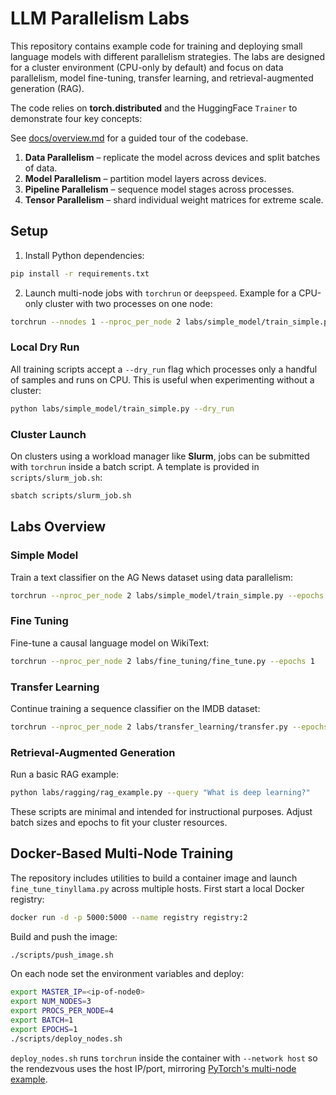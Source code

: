# LLM Parallelism Labs

This repository contains example code for training and deploying small language models with different parallelism strategies. The labs are designed for a cluster environment (CPU-only by default) and focus on data parallelism, model fine-tuning, transfer learning, and retrieval-augmented generation (RAG).

The code relies on **torch.distributed** and the HuggingFace `Trainer` to demonstrate four key concepts:

See [docs/overview.md](docs/overview.md) for a guided tour of the codebase.

1. **Data Parallelism** – replicate the model across devices and split batches of data.
2. **Model Parallelism** – partition model layers across devices.
3. **Pipeline Parallelism** – sequence model stages across processes.
4. **Tensor Parallelism** – shard individual weight matrices for extreme scale.

## Setup

1. Install Python dependencies:

```bash
pip install -r requirements.txt
```

2. Launch multi-node jobs with `torchrun` or `deepspeed`. Example for a CPU-only cluster with two processes on one node:

```bash
torchrun --nnodes 1 --nproc_per_node 2 labs/simple_model/train_simple.py --epochs 1
```

### Local Dry Run

All training scripts accept a `--dry_run` flag which processes only a handful of
samples and runs on CPU. This is useful when experimenting without a cluster:

```bash
python labs/simple_model/train_simple.py --dry_run
```

### Cluster Launch

On clusters using a workload manager like **Slurm**, jobs can be submitted with
``torchrun`` inside a batch script.  A template is provided in
`scripts/slurm_job.sh`:

```bash
sbatch scripts/slurm_job.sh
```

## Labs Overview

### Simple Model
Train a text classifier on the AG News dataset using data parallelism:

```bash
torchrun --nproc_per_node 2 labs/simple_model/train_simple.py --epochs 1
```

### Fine Tuning
Fine-tune a causal language model on WikiText:

```bash
torchrun --nproc_per_node 2 labs/fine_tuning/fine_tune.py --epochs 1
```

### Transfer Learning
Continue training a sequence classifier on the IMDB dataset:

```bash
torchrun --nproc_per_node 2 labs/transfer_learning/transfer.py --epochs 1
```

### Retrieval-Augmented Generation
Run a basic RAG example:

```bash
python labs/ragging/rag_example.py --query "What is deep learning?"
```

These scripts are minimal and intended for instructional purposes. Adjust batch sizes and epochs to fit your cluster resources.

## Docker-Based Multi-Node Training

The repository includes utilities to build a container image and launch
`fine_tune_tinyllama.py` across multiple hosts. First start a local Docker
registry:

```bash
docker run -d -p 5000:5000 --name registry registry:2
```

Build and push the image:

```bash
./scripts/push_image.sh
```

On each node set the environment variables and deploy:

```bash
export MASTER_IP=<ip-of-node0>
export NUM_NODES=3
export PROCS_PER_NODE=4
export BATCH=1
export EPOCHS=1
./scripts/deploy_nodes.sh
```

`deploy_nodes.sh` runs `torchrun` inside the container with `--network host` so
the rendezvous uses the host IP/port, mirroring
[PyTorch's multi-node example](https://pytorch.org/docs/stable/elastic/run.html#distributed-running).
